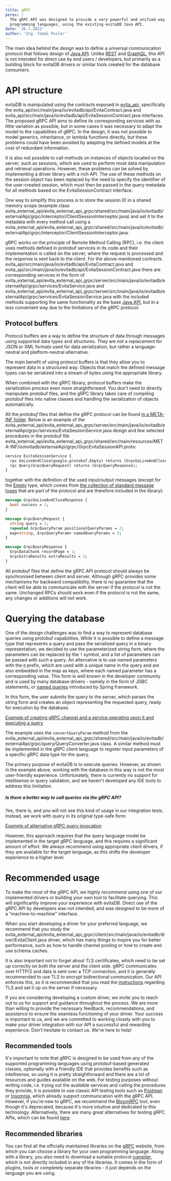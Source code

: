 ```yaml
---
title: gRPC
perex: |
  The gRPC API was designed to provide a very powerful and unified way to control the evitaDB database from different 
  programming languages, using the existing evitaDB Java API.
date: '26.7.2023'
author: 'Ing. Tomáš Pozler'
---
```


The main idea behind the design was to define a universal communication protocol that follows design of [Java API](https://github.com/FgForrest/evitaDB/tree/dev/evita_api/src/main/java/io/evitadb/api).
Unlike [REST](rest.md) and [GraphQL](graphql.md), this API is not intended for direct use by end users / developers, but
primarily as a building block for evitaDB drivers or similar tools created for the database consumers.

# API structure

evitaDB is manipulated using the contracts exposed in [evita_api](https://github.com/FgForrest/evitaDB/tree/dev/evita_api/src/main/java/io/evitadb/api), 
specifically the <SourceClass>evita_api/src/main/java/io/evitadb/api/EvitaContract.java</SourceClass> and 
<SourceClass>evita_api/src/main/java/io/evitadb/api/EvitaSessionContract.java</SourceClass> interfaces.
The proposed gRPC API aims to define its corresponding services with as little variation as possible, but in some cases 
it was necessary to adapt the model to the capabilities of gRPC. In the design, it was not possible to model generics, 
inheritance, or lambda functions directly, but these problems could have been avoided by adapting the defined models at 
the cost of redundant information. 

It is also not possible to call methods on instances of objects located on the server, such as sessions, which are used
to perform most data manipulation and retrieval operations. However, these problems can be solved by implementing 
a driver library with a rich API. The use of these methods on the session object has been replaced by the need 
to specify the identifier of the user-created session, which must then be passed in the query metadata for all methods 
based on the EvitaSessionContract interface.

One way to simplify this process is to store the session ID in a shared memory scope (example class
<SourceClass>evita_external_api/evita_external_api_grpc/shared/src/main/java/io/evitadb/externalApi/grpc/interceptor/ClientSessionInterceptor.java</SourceClass>) 
and set it to the metadata with every method call using a <SourceClass>evita_external_api/evita_external_api_grpc/shared/src/main/java/io/evitadb/externalApi/grpc/interceptor/ClientSessionInterceptor.java</SourceClass>.

gRPC works on the principle of Remote Method Calling (RPC), i.e. the client uses methods defined in protobuf services in
its code and their implementation is called on the server, where the request is processed and the response is sent back 
to the client. For the above-mentioned contracts <SourceClass>evita_api/src/main/java/io/evitadb/api/EvitaContract.java</SourceClass>
and <SourceClass>evita_api/src/main/java/io/evitadb/api/EvitaSessionContract.java</SourceClass> there are corresponding
services in the form of <SourceClass>evita_external_api/evita_external_api_grpc/server/src/main/java/io/evitadb/externalApi/grpc/services/EvitaService.java</SourceClass> 
and <SourceClass>evita_external_api/evita_external_api_grpc/server/src/main/java/io/evitadb/externalApi/grpc/services/EvitaSessionService.java</SourceClass>
with the included methods supporting the same functionality as the base [Java API](https://github.com/FgForrest/evitaDB/tree/dev/evita_api/src/main/java/io/evitadb/api), but in a less convenient way
due to the limitations of the gRPC protocol.

## Protocol buffers

Protocol buffers are a way to define the structure of data through messages using supported data types and structures. 
They are not a replacement for JSON or XML formats used for data serialization, but rather a language-neutral and 
platform-neutral alternative.

The main benefit of using protocol buffers is that they allow you to represent data in a structured way. Objects that
match the defined message types can be serialized into a stream of bytes using the appropriate library.

When combined with the gRPC library, protocol buffers make the serialization process even more straightforward. You 
don't need to directly manipulate protobuf files, and the gRPC library takes care of compiling protobuf files into 
native classes and handling the serialization of objects automatically.

All the *protobuf* files that define the gRPC protocol can be found [in a META-INF folder](https://github.com/FgForrest/evitaDB/tree/dev/evita_external_api/evita_external_api_grpc/shared/src/main/resources/META-INF/io/evitadb/externalApi/grpc).
Below is an example of the <SourceClass>evita_external_api/evita_external_api_grpc/server/src/main/java/io/evitadb/externalApi/grpc/services/EvitaSessionService.java</SourceClass>
design and few selected procedures in the protobuf file <SourceClass>evita_external_api/evita_external_api_grpc/shared/src/main/resources/META-INF/io/evitadb/externalApi/grpc/GrpcEvitaSessionAPI.proto</SourceClass>:

```protobuf
service EvitaSessionService {
  rpc GoLiveAndClose(google.protobuf.Empty) returns (GrpcGoLiveAndCloseResponse);
  rpc Query(GrpcQueryRequest) returns (GrpcQueryResponse);
}
```

together with the definition of the used input/output messages 
(except for the [Empty](https://protobuf.dev/reference/protobuf/google.protobuf/#empty) type, which comes from
[the collection of standard message types](https://protobuf.dev/reference/protobuf/google.protobuf/) that are part of
the protocol and are therefore included in the library):

```protobuf
message GrpcGoLiveAndCloseResponse {
  bool success = 1;
}

message GrpcQueryRequest {
  string query = 1;
  repeated GrpcQueryParam positionalQueryParams = 2;
  map<string, GrpcQueryParam> namedQueryParams = 3;
}

message GrpcQueryResponse {
  GrpcDataChunk recordPage = 1;
  GrpcExtraResults extraResults = 2;
}
```

<Note type="warning">

All protobuf files that define the gRPC API protocol should always be synchronised between client and server.
Although gRPC provides some mechanisms for backward compatibility, there is no guarantee that the client will be able to 
communicate with the server if the protocol is not the same. Unchanged RPCs should work even if the protocol is not 
the same, any changes or additions will not work.

</Note>

# Querying the database

One of the design challenges was to find a way to represent database queries using protobuf capabilities. While it is 
possible to define a message type that represents a query and pass the serialized query in a binary representation, we 
decided to use the parameterized string form, where the parameters can be replaced by the `?` symbol, and a list of 
parameters can be passed with such a query. An alternative is to use named parameters with the `@` prefix, which are 
used with a unique name in the query and are also embedded in the map as keys, where each named parameter has 
a corresponding value. This form is well known in the developer community and is used by many database drivers - namely 
in the form of JDBC statements, or [named queries](https://www.baeldung.com/spring-jdbc-jdbctemplate#2-queries-with-named-parameters)
introduced by Spring framework.

In this form, the user submits the query to the server, which parses the string form and creates an object representing 
the requested query, ready for execution by the database.

<SourceCodeTabs requires="/documentation/user/en/use/connectors/examples/channel-and-session-creation.java">

[Example of creating gRPC channel and a service operating upon it and executing a query](/documentation/user/en/use/connectors/examples/grpc-client-query-call.java)
</SourceCodeTabs>

The example uses the `convertQueryParam` method from the <SourceClass>evita_external_api/evita_external_api_grpc/shared/src/main/java/io/evitadb/externalApi/grpc/query/QueryConverter.java</SourceClass> class. A similar method must be implemented in the gRPC client language to register
input parameters of a specific gRPC data type for the query.

The primary purpose of evitaDB is to execute queries. However, as shown in the example above, working with the database 
in this way is not the most user-friendly experience. Unfortunately, there is currently no support for intellisense or
query validation, and we haven't developed any IDE tools to address this limitation.

<Note type="info">

<NoteTitle toggles="false">

##### Is there a better way to call queries via the gRPC API?
</NoteTitle>

Yes, there is, and you will not see this kind of usage in our integration tests. Instead, we work with query in its
original type-safe form:

<SourceCodeTabs requires="/documentation/user/en/use/connectors/examples/channel-and-session-creation.java">

[Example of alternative gRPC query invocation](/documentation/user/en/use/connectors/examples/grpc-optimized-client-query-call.java)
</SourceCodeTabs>

However, this approach requires that the query language model be implemented in the target gRPC language, and this 
requires a significant amount of effort. We always recommend using appropriate client drivers, if they are available for 
the target language, as this shifts the developer experience to a higher level.

</Note>

# Recommended usage

To make the most of the gRPC API, we highly recommend using one of our implemented drivers or building your own tool to 
facilitate querying. This will significantly improve your experience with evitaDB. Direct use of the gRPC API by 
developers was not intended, and was designed to be more of a "machine-to-machine" interface.

When you start developing a driver for your preferred language, we recommend that you study the 
<SourceClass>evita_external_api/evita_external_api_grpc/client/src/main/java/io/evitadb/driver/EvitaClient.java</SourceClass> driver,
which has many things to inspire you for better performance, such as how to handle channel pooling or how to create and
use schema caches.

It is also important not to forget about TLS certificates, which need to be set up correctly on both the server and
the client side. gRPC communicates over HTTP/2 and data is sent over a TCP connection, and it is generally recommended 
to use TLS to encrypt bidirectional communication. Our API enforces this, so it is recommended that you read
the [instructions](../../operate/tls.md) regarding TLS and set it up on the server if necessary.

If you are considering developing a custom driver, we invite you to reach out to us for support and guidance throughout 
the process. We are more than willing to provide the necessary feedback, recommendations, and assistance to ensure 
the seamless functioning of your driver. Your success is important to us, and we are committed to working closely with 
you to make your driver integration with our API a successful and rewarding experience. Don't hesitate to contact us.
We're here to help!

## Recommended tools

It's important to note that gRPC is designed to be used from any of the supported programming languages using 
protobuf-based generated classes, optionally with a friendly IDE that provides benefits such as intellisense, so using
it is pretty straightforward and there are a lot of resources and guides available on the web. 
For testing purposes without writing code, i.e. trying out the available services and calling the procedures they provide,
it is possible to use classic API testing tools such as [Postman](https://www.postman.com/) or 
[Insomnia](https://insomnia.rest/), which already support communication with the gRPC API.
However, if you're new to gRPC, we recommend the [BloomRPC](https://github.com/bloomrpc/bloomrpc) tool, even though it's 
deprecated, because it's more intuitive and dedicated to this technology. Alternatively, there are many great
alternatives for testing gRPC APIs, which can be found [here](https://github.com/grpc-ecosystem/awesome-grpc).

## Recommended libraries

You can find all the officially maintained libraries on the [gRPC](https://grpc.io) website, from which you can choose a library for
your own programming language. Along with a library, you also need to download a suitable protocol [compiler](https://grpc.io/docs/protoc-installation/), 
which is not directly included in any of the libraries. It comes in the form of plugins, tools or completely separate
libraries - it just depends on the language you are using.